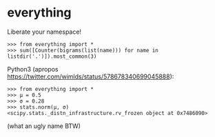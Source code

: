 everything
==========

Liberate your namespace!

    >>> from everything import *
    >>> sum([Counter(bigrams(list(name))) for name in listdir('.')]).most_common(3)

Python3 (apropos https://twitter.com/wimlds/status/578678340699045888):

    >>> from everything import *
    >>> µ = 0.5
    >>> σ = 0.28
    >>> stats.norm(µ, σ)
    <scipy.stats._distn_infrastructure.rv_frozen object at 0x7486090>

(what an ugly name BTW)
